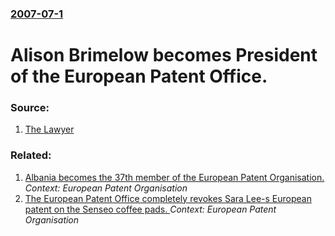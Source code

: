 ### [2007-07-1](/news/2007/07/1/index.md)

#  Alison Brimelow becomes President of the European Patent Office. 




### Source:

1. [The Lawyer](http://www.thelawyer.com/cgi-bin/item.cgi?id=126935&d=122&h=24&f=46)

### Related:

1. [Albania becomes the 37th member of the European Patent Organisation. ](/news/2010/05/1/albania-becomes-the-37th-member-of-the-european-patent-organisation.md) _Context: European Patent Organisation_
2. [ The European Patent Office completely revokes Sara Lee-s European patent on the Senseo coffee pads. ](/news/2006/08/30/the-european-patent-office-completely-revokes-sara-lee-s-european-patent-on-the-senseo-coffee-pads.md) _Context: European Patent Organisation_
